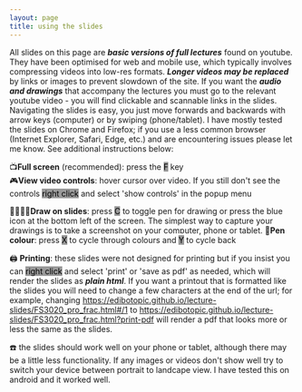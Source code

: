 ```yaml
---
layout: page
title: using the slides
---
```


All slides on this page are ***basic versions of full lectures*** found on youtube. They have been optimised for web and mobile use, which typically involves compressing videos into low-res formats. ***Longer videos may be replaced*** by links or images to prevent slowdown of the site. If you want the ***audio and drawings*** that accompany the lectures you must go to the relevant youtube video - you will find clickable and scannable links in the slides. Navigating the slides is easy, you just move forwards and backwards with arrow keys (computer) or by swiping (phone/tablet). I have mostly tested the slides on Chrome and Firefox; if you use a less common browser (Internet Explorer, Safari, Edge, etc.) and are encountering issues please let me know. See additional instructions below:  
  
📺**Full screen** (recommended): press the <mark style="background-color: rgb(153, 153, 153);outline-color: white;outline-style: solid;">F</mark> key  
🎮**View video controls**: hover cursor over video. If you still don't see the controls <mark style="background-color: rgb(153, 153, 153);outline-color: white;outline-style: solid;">right click</mark> and select 'show controls' in the popup menu
<!-- 🔎**Zoom in**: press <mark style="background-color: rgb(153, 153, 153);outline-color: white;outline-style: solid;">alt+leftmousebutton</mark>   -->
👨‍🎨👩‍🎨**Draw on slides**: press <mark style="background-color: rgb(153, 153, 153);outline-color: white;outline-style: solid;">C</mark> to toggle pen for drawing or press the blue icon at the bottom left of the screen. The simplest way to capture your drawings is to take a screenshot on your computer, phone or tablet.
🌈**Pen colour**: press <mark style="background-color: rgb(153, 153, 153);outline-color: white;outline-style: solid;">X</mark> to cycle through colours and <mark style="background-color: rgb(153, 153, 153);outline-color: white;outline-style: solid;">Y</mark> to cycle back 

:printer: **Printing**: these slides were not designed for printing but if you insist you can <mark style="background-color: rgb(153, 153, 153);outline-color: white;outline-style: solid;">right click</mark> and select 'print' or 'save as pdf' as needed, which will render the slides as ***plain html***. If you want a printout that is formatted like the slides you will need to change a few characters at the end of the url; for example, changing https://edibotopic.github.io/lecture-slides/FS3020_pro_frac.html#/1 to https://edibotopic.github.io/lecture-slides/FS3020_pro_frac.html?print-pdf will render a pdf that looks more or less the same as the slides.

:phone: the slides should work well on your phone or tablet, although there may be a little less functionality. If any images or videos don't show well try to switch your device between portrait to landcape view. I have tested this on android and it worked well. 

